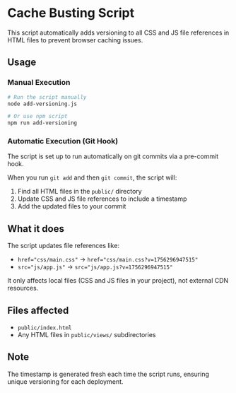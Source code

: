 # Cache Busting Script

This script automatically adds versioning to all CSS and JS file references in HTML files to prevent browser caching issues.

## Usage

### Manual Execution
```bash
# Run the script manually
node add-versioning.js

# Or use npm script
npm run add-versioning
```

### Automatic Execution (Git Hook)
The script is set up to run automatically on git commits via a pre-commit hook.

When you run `git add` and then `git commit`, the script will:
1. Find all HTML files in the `public/` directory
2. Update CSS and JS file references to include a timestamp
3. Add the updated files to your commit

## What it does

The script updates file references like:
- `href="css/main.css"` → `href="css/main.css?v=1756296947515"`
- `src="js/app.js"` → `src="js/app.js?v=1756296947515"`

It only affects local files (CSS and JS files in your project), not external CDN resources.

## Files affected
- `public/index.html`
- Any HTML files in `public/views/` subdirectories

## Note
The timestamp is generated fresh each time the script runs, ensuring unique versioning for each deployment.
